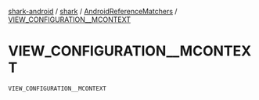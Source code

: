 [shark-android](../../index.md) / [shark](../index.md) / [AndroidReferenceMatchers](index.md) / [VIEW_CONFIGURATION__MCONTEXT](./-v-i-e-w_-c-o-n-f-i-g-u-r-a-t-i-o-n__-m-c-o-n-t-e-x-t.md)

# VIEW_CONFIGURATION__MCONTEXT

`VIEW_CONFIGURATION__MCONTEXT`